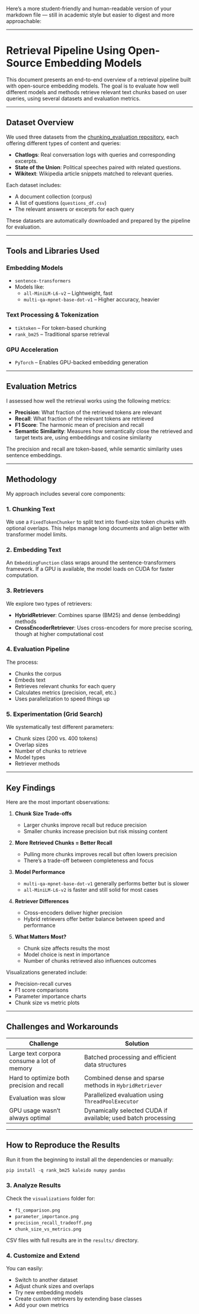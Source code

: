 Here’s a more student-friendly and human-readable version of your markdown file — still in academic style but easier to digest and more approachable:

---

# Retrieval Pipeline Using Open-Source Embedding Models

This document presents an end-to-end overview of a retrieval pipeline built with open-source embedding models. The goal is to evaluate how well different models and methods retrieve relevant text chunks based on user queries, using several datasets and evaluation metrics.

---

## Dataset Overview

We used three datasets from the [chunking_evaluation repository](https://github.com/brandonstarxel/chunking_evaluation/tree/main/chunking_evaluation/evaluation_framework/general_evaluation_data), each offering different types of content and queries:

- **Chatlogs**: Real conversation logs with queries and corresponding excerpts.  
- **State of the Union**: Political speeches paired with related questions.  
- **Wikitext**: Wikipedia article snippets matched to relevant queries.

Each dataset includes:
- A document collection (corpus)
- A list of questions (`questions_df.csv`)
- The relevant answers or excerpts for each query

These datasets are automatically downloaded and prepared by the pipeline for evaluation.

---

## Tools and Libraries Used

### Embedding Models
- `sentence-transformers`  
- Models like:
  - `all-MiniLM-L6-v2` – Lightweight, fast
  - `multi-qa-mpnet-base-dot-v1` – Higher accuracy, heavier

### Text Processing & Tokenization
- `tiktoken` – For token-based chunking
- `rank_bm25` – Traditional sparse retrieval

### GPU Acceleration
- `PyTorch` – Enables GPU-backed embedding generation

---

## Evaluation Metrics

I assessed how well the retrieval works using the following metrics:

- **Precision**: What fraction of the retrieved tokens are relevant  
- **Recall**: What fraction of the relevant tokens are retrieved  
- **F1 Score**: The harmonic mean of precision and recall  
- **Semantic Similarity**: Measures how semantically close the retrieved and target texts are, using embeddings and cosine similarity

The precision and recall are token-based, while semantic similarity uses sentence embeddings.

---

## Methodology

My approach includes several core components:

### 1. Chunking Text  
We use a `FixedTokenChunker` to split text into fixed-size token chunks with optional overlaps. This helps manage long documents and align better with transformer model limits.

### 2. Embedding Text  
An `EmbeddingFunction` class wraps around the sentence-transformers framework. If a GPU is available, the model loads on CUDA for faster computation.

### 3. Retrievers
We explore two types of retrievers:

- **HybridRetriever**: Combines sparse (BM25) and dense (embedding) methods  
- **CrossEncoderRetriever**: Uses cross-encoders for more precise scoring, though at higher computational cost

### 4. Evaluation Pipeline
The process:
- Chunks the corpus
- Embeds text
- Retrieves relevant chunks for each query
- Calculates metrics (precision, recall, etc.)
- Uses parallelization to speed things up

### 5. Experimentation (Grid Search)
We systematically test different parameters:
- Chunk sizes (200 vs. 400 tokens)
- Overlap sizes
- Number of chunks to retrieve
- Model types
- Retriever methods

---

## Key Findings

Here are the most important observations:

1. **Chunk Size Trade-offs**  
   - Larger chunks improve recall but reduce precision  
   - Smaller chunks increase precision but risk missing content  

2. **More Retrieved Chunks = Better Recall**  
   - Pulling more chunks improves recall but often lowers precision  
   - There’s a trade-off between completeness and focus  

3. **Model Performance**  
   - `multi-qa-mpnet-base-dot-v1` generally performs better but is slower  
   - `all-MiniLM-L6-v2` is faster and still solid for most cases  

4. **Retriever Differences**  
   - Cross-encoders deliver higher precision  
   - Hybrid retrievers offer better balance between speed and performance  

5. **What Matters Most?**
   - Chunk size affects results the most  
   - Model choice is next in importance  
   - Number of chunks retrieved also influences outcomes  

Visualizations generated include:
- Precision-recall curves  
- F1 score comparisons  
- Parameter importance charts  
- Chunk size vs metric plots  

---

## Challenges and Workarounds

| Challenge | Solution |
|----------|----------|
| Large text corpora consume a lot of memory | Batched processing and efficient data structures |
| Hard to optimize both precision and recall | Combined dense and sparse methods in `HybridRetriever` |
| Evaluation was slow | Parallelized evaluation using `ThreadPoolExecutor` |
| GPU usage wasn’t always optimal | Dynamically selected CUDA if available; used batch processing |

---

## How to Reproduce the Results

Run it from the beginning to install all the dependencies or manually:

```python
pip install -q rank_bm25 kaleido numpy pandas 
```

### 3. Analyze Results

Check the `visualizations` folder for:
- `f1_comparison.png`
- `parameter_importance.png`
- `precision_recall_tradeoff.png`
- `chunk_size_vs_metrics.png`

CSV files with full results are in the `results/` directory.

### 4. Customize and Extend

You can easily:
- Switch to another dataset
- Adjust chunk sizes and overlaps
- Try new embedding models
- Create custom retrievers by extending base classes
- Add your own metrics
